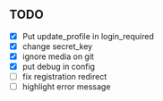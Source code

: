 ## TODO

- [x] Put update_profile in login_required
- [x] change secret_key
- [x] ignore media on git
- [x] put debug in config
- [ ] fix registration redirect
- [ ] highlight error message